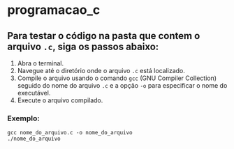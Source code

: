 # programacao_c

## Para testar o código na pasta que contem o arquivo `.c`, siga os passos abaixo:
1. Abra o terminal.
2. Navegue até o diretório onde o arquivo `.c` está localizado.
3. Compile o arquivo usando o comando `gcc` (GNU Compiler Collection) seguido do nome do arquivo `.c` e a opção `-o` para especificar o nome do executável.
4. Execute o arquivo compilado.

### Exemplo:

```
gcc nome_do_arquivo.c -o nome_do_arquivo
./nome_do_arquivo
```